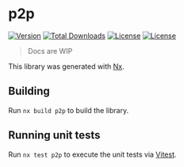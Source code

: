 # p2p

[![Version](https://img.shields.io/npm/v/@soketi/p2p)](https://www.npmjs.com/package/@soketi/p2p)
[![Total Downloads](https://img.shields.io/npm/dt/@soketi/p2p)](https://www.npmjs.com/package/@soketi/p2p)
[![License](https://img.shields.io/npm/l/@soketi/p2p)](https://www.npmjs.com/package/@soketi/p2p)
[![License](https://img.shields.io/npm/collaborators/@soketi/p2p)](https://www.npmjs.com/package/@soketi/p2p)

> Docs are WIP

This library was generated with [Nx](https://nx.dev).

## Building

Run `nx build p2p` to build the library.

## Running unit tests

Run `nx test p2p` to execute the unit tests via [Vitest](https://vitest.dev/).
